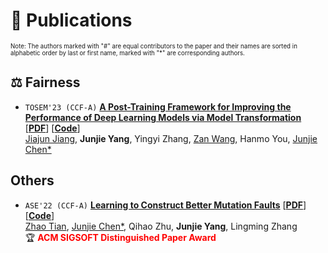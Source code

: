 # 📑 Publications

<sub><sup>Note: The authors marked with "#" are equal contributors to the paper and their names are sorted in alphabetic order by last or first name, marked with "*" are corresponding authors.</sup></sub>

## ⚖️ Fairness

- ``TOSEM'23 (CCF-A)`` [**A Post-Training Framework for Improving the Performance of Deep Learning Models via Model Transformation**](https://dl.acm.org/doi/10.1145/3630011) \[[**PDF**](../../publications/tosem23-fairness.pdf)\] \[[**Code**](https://github.com/junjie1003/FMT)\]  
[Jiajun Jiang](https://xgdsmileboy.github.io/), **Junjie Yang**,  Yingyi Zhang, [Zan Wang](https://tjusail.github.io/people/wangzan.html), Hanmo You, [Junjie Chen\*](https://sites.google.com/site/junjiechen08/)

## Others

- ``ASE'22 (CCF-A)`` [**Learning to Construct Better Mutation Faults**](https://dl.acm.org/doi/abs/10.1145/3551349.3556949) \[[**PDF**](../../publications/ase22-leam.pdf)\] \[[**Code**](https://github.com/tianzhaotju/LEAM)\]  
[Zhao Tian](https://tianzhaotju.github.io/), [Junjie Chen\*](https://sites.google.com/site/junjiechen08/), Qihao Zhu, **Junjie Yang**,  Lingming Zhang  
🏆 <span style="color:red"><strong> ACM SIGSOFT Distinguished Paper Award </strong></span>

